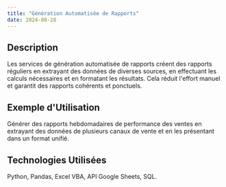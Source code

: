 ```yaml
---
title: "Génération Automatisée de Rapports"
date: 2024-08-28
---
```


## Description
Les services de génération automatisée de rapports créent des rapports réguliers en extrayant des données de diverses sources, en effectuant les calculs nécessaires et en formatant les résultats. Cela réduit l'effort manuel et garantit des rapports cohérents et ponctuels.

## Exemple d'Utilisation
Générer des rapports hebdomadaires de performance des ventes en extrayant des données de plusieurs canaux de vente et en les présentant dans un format unifié.

## Technologies Utilisées
Python, Pandas, Excel VBA, API Google Sheets, SQL.

<!-- ## Tarification, Délais, et Révisions

| Service                 | Tarification          | Délais     | Révisions                                        |
|-------------------------|-----------------------|------------|--------------------------------------------------|
| Génération de Rapports  | 75 $ - 200 $ par configuration | 1 semaine  | Inclut jusqu'à 2 révisions pour ajustements de données | -->
